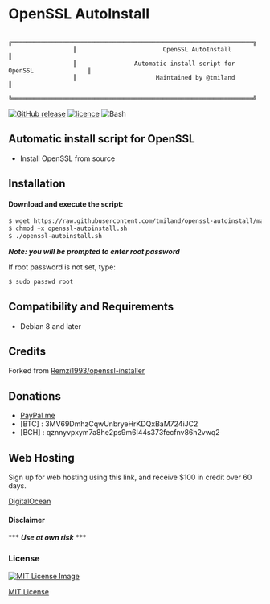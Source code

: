 # OpenSSL AutoInstall

```
                  ╔═══════════════════════════════════════════════════════════════════╗
                  ║                        OpenSSL AutoInstall                        ║
                  ║                Automatic install script for OpenSSL               ║
                  ║                      Maintained by @tmiland                       ║
                  ╚═══════════════════════════════════════════════════════════════════╝
```
[![GitHub release](https://img.shields.io/github/release/tmiland/openssl-autoinstall.svg?style=for-the-badge)](https://github.com/tmiland/openssl-autoinstall/releases)
[![licence](https://img.shields.io/github/license/tmiland/openssl-autoinstall.svg?style=for-the-badge)](https://github.com/tmiland/openssl-autoinstall/blob/master/LICENSE)
![Bash](https://img.shields.io/badge/Language-SH-4EAA25.svg?style=for-the-badge)

## Automatic install script for OpenSSL

* Install OpenSSL from source

## Installation

#### Download and execute the script:

```bash
$ wget https://raw.githubusercontent.com/tmiland/openssl-autoinstall/master/openssl-autoinstall.sh
$ chmod +x openssl-autoinstall.sh
$ ./openssl-autoinstall.sh
```

***Note: you will be prompted to enter root password***

If root password is not set, type:

```bash
$ sudo passwd root
```
## Compatibility and Requirements

* Debian 8 and later


## Credits

Forked from [Remzi1993/openssl-installer](https://github.com/Remzi1993/openssl-installer)

## Donations 
- [PayPal me](https://paypal.me/milanddata)
- [BTC] : 3MV69DmhzCqwUnbryeHrKDQxBaM724iJC2
- [BCH] : qznnyvpxym7a8he2ps9m6l44s373fecfnv86h2vwq2

## Web Hosting

Sign up for web hosting using this link, and receive $100 in credit over 60 days.

[DigitalOcean](https://m.do.co/c/f1f2b475fca0)

#### Disclaimer 

*** ***Use at own risk*** ***

### License

[![MIT License Image](https://upload.wikimedia.org/wikipedia/commons/thumb/0/0c/MIT_logo.svg/220px-MIT_logo.svg.png)](https://github.com/tmiland/openssl-autoinstall/blob/master/LICENSE)

[MIT License](https://github.com/tmiland/openssl-autoinstall/blob/master/LICENSE)

